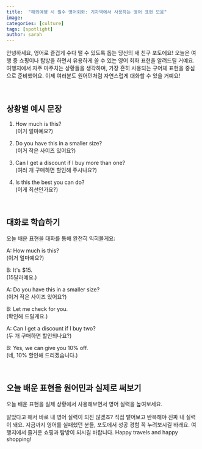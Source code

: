 ```yaml
---
title:  "해외여행 시 필수 영어회화: 기차역에서 사용하는 영어 표현 모음"
image: 
categories: [culture]
tags: [spotlight]
author: sarah
---
```


안녕하세요, 영어로 즐겁게 수다 떨 수 있도록 돕는 당신의 새 친구 포도에요! 오늘은 여행 중 쇼핑이나 탐방을 하면서 유용하게 쓸 수 있는 영어 회화 표현을 알려드릴 거예요. 여행지에서 자주 마주치는 상황들을 생각하며, 가장 흔히 사용되는 구어체 표현을 중심으로 준비했어요. 이제 여러분도 원어민처럼 자연스럽게 대화할 수 있을 거예요!

<br>

## 상황별 예시 문장

1. How much is this? <br>
   (이거 얼마예요?)

1. Do you have this in a smaller size? <br>
   (이거 작은 사이즈 있어요?)

1. Can I get a discount if I buy more than one? <br>
   (여러 개 구매하면 할인해 주시나요?)

1. Is this the best you can do? <br>
   (이게 최선인가요?)

<br>

## 대화로 학습하기

오늘 배운 표현을 대화를 통해 완전히 익혀볼게요:

A: How much is this? <br>
    (이거 얼마예요?)

B: It's $15. <br>
    (15달러예요.)

A: Do you have this in a smaller size? <br>
    (이거 작은 사이즈 있어요?)

B: Let me check for you. <br>
    (확인해 드릴게요.)

A: Can I get a discount if I buy two? <br>
    (두 개 구매하면 할인되나요?)

B: Yes, we can give you 10% off. <br>
    (네, 10% 할인해 드리겠습니다.)

<br>

## 오늘 배운 표현을 원어민과 실제로 써보기

오늘 배운 표현을 실제 상황에서 사용해보면서 영어 실력을 높여보세요.

알았다고 해서 바로 내 영어 실력이 되진 않겠죠? 직접 뱉어보고 반복해야 진짜 내 실력이 돼요.
지금까지 영어를 실패했던 분들, 포도에서 성공 경험 꼭 누려보시길 바래요. 여행지에서 즐거운 쇼핑과 탐방이 되시길 바랍니다. Happy travels and happy shopping!

